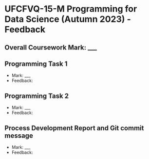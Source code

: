 # UFCFVQ-15-M Programming for Data Science (Autumn 2023) - Feedback 

## Overall Coursework Mark: ___ 

## Programming Task 1

* Mark: ___
* Feedback:

## Programming Task 2

* Mark: ___
* Feedback:

## Process Development Report and Git commit message 

* Mark: ___
* Feedback:
